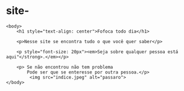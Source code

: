 # site-
<!DOCTYPE html>
<html lang="pt-br">
    <head>
        <meta charset="UTF-8">
        <title>Fofoca todo dia</title>
        <link rel="stylesheet" href="style.css">
    </head>

    <body>
        <h1 style="text-align: center">Fofoca todo dia</h1>

        <p>Nesse site se encontra tudo o que você quer saber</p>

        <p style="font-size: 20px"><em>Seja sobre qualquer pessoa está aqui"</strong>.</em></p>

        <p> Se não encontrou não tem problema 
            Pode ser que se enteresse por outra pessoa.</p>
             <img src="indice.jpeg" alt="passaro">
    </body>
</html>
